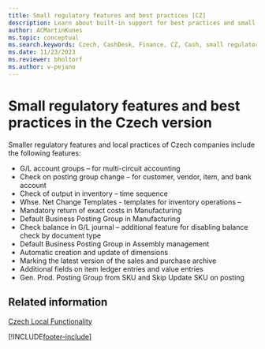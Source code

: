 ```yaml
---
title: Small regulatory features and best practices [CZ]
description: Learn about built-in support for best practices and small regulatory features in the Czech version of Business Central.
author: ACMartinKunes
ms.topic: conceptual
ms.search.keywords: Czech, CashDesk, Finance, CZ, Cash, small regulatory features, best practices
ms.date: 11/23/2023
ms.reviewer: bholtorf
ms.author: v-pejano
---
```


# Small regulatory features and best practices in the Czech version

Smaller regulatory features and local practices of Czech companies include the following features:
- G/L account groups – for multi-circuit accounting
- Check on posting group change – for customer, vendor, item, and bank account
- Check of output in inventory – time sequence
- Whse. Net Change Templates - templates for inventory operations –
- Mandatory return of exact costs in Manufacturing
- Default Business Posting Group in Manufacturing
- Check balance in G/L journal – additional feature for disabling balance check by document type
- Default Business Posting Group in Assembly management
- Automatic creation and update of dimensions
- Marking the latest version of the sales and purchase archive
- Additional fields on item ledger entries and value entries
- Gen. Prod. Posting Group from SKU and Skip Update SKU on posting

## Related information
[Czech Local Functionality](czech-local-functionality.md)  


[!INCLUDE[footer-include](../../includes/footer-banner.md)]